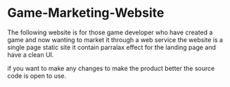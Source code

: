 # Game-Marketing-Website

The following website is for those game developer who have created a game and now wanting to market it through a web service 
the website is a single page static site it contain parralax effect for the landing page and have a clean UI.

if you want to make any changes to make the product better the source code is open to use.

